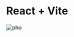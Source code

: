 # React + Vite

![pho](https://github.com/CodingHusk3y/pho-clicker/assets/112494038/59bd0244-a235-48a9-89c9-ed788b0395b7)
